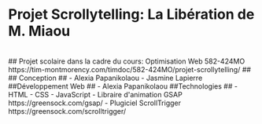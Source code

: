 # Projet Scrollytelling: La Libération de M. Miaou
<br>
## Projet scolaire dans la cadre du cours: Optimisation Web 582-424MO https://tim-montmorency.com/timdoc/582-424MO/projet-scrollytelling/ ##
<br>
## Conception ##
- Alexia Papanikolaou
- Jasmine Lapierre
<br>
##Développement Web ##
- Alexia Papanikolaou
##Technologies ##
- HTML
- CSS
- JavaScript
- Libraire d'animation GSAP https://greensock.com/gsap/
- Plugiciel ScrollTrigger https://greensock.com/scrolltrigger/
